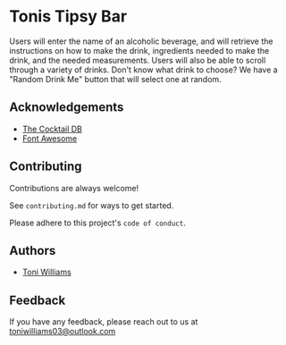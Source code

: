 # Tonis Tipsy Bar
Users will enter the name of an alcoholic beverage, and will retrieve the instructions on how to make the drink, ingredients needed to make the drink, and the needed measurements. Users will also be able to scroll through a variety of drinks. Don't know what drink to choose? We have a "Random Drink Me" button that will select one at random. 


## Acknowledgements 
 - [The Cocktail DB](https://www.thecocktaildb.com/)
 - [Font Awesome](https://fontawesome.com/)


## Contributing

Contributions are always welcome!

See `contributing.md` for ways to get started.

Please adhere to this project's `code of conduct`.

## Authors

- [Toni Williams](https://www.github.com/toniwilliams1)

## Feedback

If you have any feedback, please reach out to us at toniwilliams03@outlook.com


